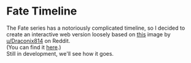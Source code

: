 # Fate Timeline
The Fate series has a notoriously complicated timeline, so I decided to create an interactive web version loosely based on [this](https://i.redd.it/6fz5fzz6sfv11.png) image by [u/Draconix814](https://www.reddit.com/user/Draconix814/) on Reddit.  
(You can find it [here](https://colorman.me/Fate-Timelien).)  
Still in development, we'll see how it goes.
